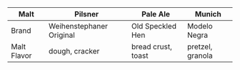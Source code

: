 Malt | Pilsner | Pale Ale | Munich
--|--|--|--
Brand | Weihenstephaner Original | Old Speckled Hen | Modelo Negra
Malt Flavor | dough, cracker | bread crust, toast | pretzel, granola
